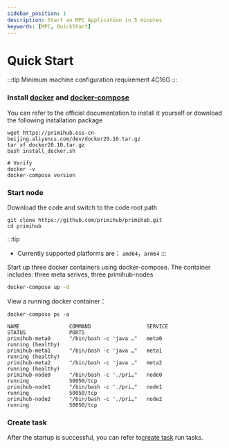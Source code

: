 ```yaml
---
sidebar_position: 1
description: Start an MPC Application in 5 minutes
keywords: [MPC, QuickStart]
---
```


# Quick Start

:::tip
Minimum machine configuration requirement 4C16G
:::

### Install [docker](https://docs.docker.com/install/overview/) and [docker-compose](https://docs.docker.com/compose/install/)

You can refer to the official documentation to install it yourself or download the following installation package
```
wget https://primihub.oss-cn-beijing.aliyuncs.com/dev/docker20.10.tar.gz
tar xf docker20.10.tar.gz
bash install_docker.sh

# Verify
docker -v
docker-compose version
```
### Start node

Download the code and switch to the code root path

```shell
git clone https://github.com/primihub/primihub.git
cd primihub
```
:::tip
* Currently supported platforms are： `amd64`，`arm64`
:::

Start up three docker containers using docker-compose.
The container includes: three meta serives, three primihub-nodes

```bash
docker-compose up -d
```

View a running docker container：

```shell
docker-compose ps -a
```

```shell
NAME                COMMAND                  SERVICE             STATUS              PORTS
primihub-meta0      "/bin/bash -c 'java …"   meta0               running (healthy)   
primihub-meta1      "/bin/bash -c 'java …"   meta1               running (healthy)   
primihub-meta2      "/bin/bash -c 'java …"   meta2               running (healthy)   
primihub-node0      "/bin/bash -c './pri…"   node0               running             50050/tcp
primihub-node1      "/bin/bash -c './pri…"   node1               running             50050/tcp
primihub-node2      "/bin/bash -c './pri…"   node2               running             50050/tcp
```                                                   

### Create task

After the startup is successful, you can refer to[create task](https://docs.primihub.com/docs/category/%E5%88%9B%E5%BB%BA%E4%BB%BB%E5%8A%A1) run tasks.